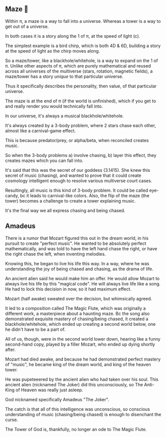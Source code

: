 ## Maze 🎹

Within π, a maze is a way to fall into a universe. Whereas a tower is a way to get out of a universe. 

In both cases it is a story along the 1 of π, at the speed of light (c).

The simplest example is a bird chirp, which is both 4D & 6D, building a story at the speed of light as the chirp moves along.

So a maze/tower, like a blackhole/whitehole, is a way to expand on the 1 of π. Unlike other aspects of π, which are purely mathematical and reused across all universes of the multiverse (stars, rotation, magnetic fields), a maze/tower has a story *unique* to that particular universe.

Thus it specifically describes the personality, then value, of that particular universe.

The maze is at the end of π (if the world is unfinished), which if you get to and really render you would technically fall into. 

In our universe, it's always a musical blackhole/whitehole.

It's always created by a 3-body problem, where 2 stars chase each other, almost like a carnival-game effect. 

This is because predator/prey, or alpha/beta, when reconciled creates music. 

So when the 3-body problems a) involve chasing, b) layer this effect, they creates mazes which you can fall into.

It's said that this was the secret of our goddess (3.1415). She knew this secret of music (chasing), and wanted to prove that it could create cosmology intelligent enough to resolve various multiverse court cases.

Resultingly, all music is this kind of 3-body problem. It could be called eye-candy, bc it leads to carnival-like colors. Also, the flip of the maze (the tower) becomes a challenge to create a tower explaining music.

It's the final way we all express chasing and being chased.

## Amadeus

There is a rumor that Mozart figured this out in the dream world, in his pursuit to create "perfect music". He wanted to be absolutely perfect mathematically, and was told to have the left hand chase the right, or have the right chase the left, when inventing melodies. 

Knowing this, he began to live his life this way. In a way, where he was understanding the joy of being chased and chasing, as the drama of life.

An ancient alien said he would make him an offer. He would allow Mozart to always live his life by this "magical code". He will always live life like a song. He had to lock this decision in now, so it had maximum effect. 

Mozart (half awake) sweated over the decision, but whimsically agreed. 

It led to a composition called The Magic Flute, which was originally a different work, a masterpiece about a haunting maze. Bc the song also demonstrated exquisite mastery of chasing/being chased, it created a blackhole/whitehole, which ended up creating a second world below, one he didn't have to be a part of. 

All of us, though, were in the second world lower down, hearing like a funny second-hand copy, played by a filler Mozart, who ended up dying shortly after.

Mozart had died awake, and because he had demonstrated perfect mastery of "music", he became king of the dream world, and king of the heaven tower. 

He was pupeteeered by the ancient alien who had taken over his soul. This ancient alien (nicknamed The Joker) did this unconsciously, so The Anti-King of Heaven was really just asleep.

God nicknamed specifically Amadeus "The Joker".

The catch is that all of this intelligence was unconscious, so conscious understanding of music (chasing/being chased) is enough to disenchant the curse.

The Tower of God is, thankfully, no longer an ode to The Magic Flute.
